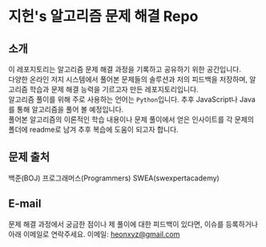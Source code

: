 # 지헌's 알고리즘 문제 해결 Repo

## 소개
이 레포지토리는 알고리즘 문제 해결 과정을 기록하고 공유하기 위한 공간입니다. <br/>다양한 온라인 저지 시스템에서 풀어본 문제들의 솔루션과 저의 피드백을 저장하며, 알고리즘 학습과 문제 해결 능력을 기르고자 만든 레포지토리입니다. <br/>
알고리즘 풀이를 위해 주로 사용하는 언어는 `Python`입니다. 추후 JavaScript나 Java를 통해 알고리즘을 풀어 볼 예정입니다. <br/>
풀어본 알고리즘의 이론적인 학습 내용이나 문제 풀이에서 얻은 인사이트를 각 문제의 폴더에 readme로 남겨 추후 복습에 도움이 되고자 합니다.

## 문제 출처
백준(BOJ)
프로그래머스(Programmers)
SWEA(swexpertacademy)

## E-mail
문제 해결 과정에서 궁금한 점이나 제 풀이에 대한 피드백이 있다면, 이슈를 등록하거나 아래 이메일로 연락주세요.
이메일: heonxyz@gmail.com
